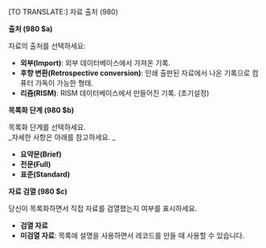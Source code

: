 [TO TRANSLATE:] 자료 출처 (980)

**출처 (980 $a)**

자료의 출처를 선택하세요:

- **외부(Import)**: 외부 데이터베이스에서 가져온 기록.
- **후향 변환(Retrospective conversion)**: 인쇄 출판된 자료에서 나온 기록으로 컴퓨터 가독이 가능한 형태.
- **리즘(RISM)**: RISM 데이터베이스에서 만들어진 기록. (초기설정)

**목록화 단계 (980 $b)**

목록화 단계를 선택하세요.    
_자세한 사항은 아래를 참고하세요. _

- **요약문(Brief)**
- **전문(Full)**
- **표준(Standard)**



**자료 검열 (980 $c)**

당신이 목록화하면서 직접 자료를 검열했는지 여부를 표시하세요.  

- **검열 자료**
- **미검열 자료**: 목록에 설명을 사용하면서 레코드를 만들 때 사용할 수 있습니다.

